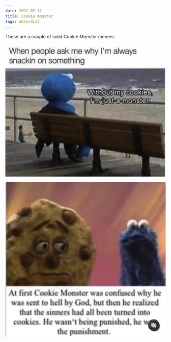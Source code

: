```yaml
---
date: 2022-07-12
title: Cookie monster
tags: absurdist
---
```


These are a couple of solid Cookie Monster memes:

![cookiemonster](https://raw.githubusercontent.com/muneer78/muneer78.github.io/master/images/cookiemonster.png)

![cookiemonster2](https://raw.githubusercontent.com/muneer78/muneer78.github.io/master/images/cookiemonster2.png)

